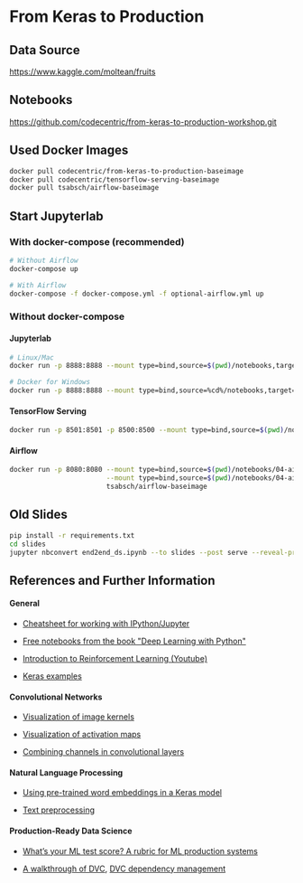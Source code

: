 # From Keras to Production

## Data Source

https://www.kaggle.com/moltean/fruits

## Notebooks

https://github.com/codecentric/from-keras-to-production-workshop.git

## Used Docker Images
```bash
docker pull codecentric/from-keras-to-production-baseimage
docker pull codecentric/tensorflow-serving-baseimage
docker pull tsabsch/airflow-baseimage
```

## Start Jupyterlab
### With docker-compose (recommended)
```bash
# Without Airflow
docker-compose up

# With Airflow
docker-compose -f docker-compose.yml -f optional-airflow.yml up
```

### Without docker-compose
#### Jupyterlab
```bash
# Linux/Mac
docker run -p 8888:8888 --mount type=bind,source=$(pwd)/notebooks,target=/keras2production/notebooks codecentric/from-keras-to-production-baseimage

# Docker for Windows
docker run -p 8888:8888 --mount type=bind,source=%cd%/notebooks,target=/keras2production/notebooks codecentric/from-keras-to-production-baseimage
```
#### TensorFlow Serving
```bash
docker run -p 8501:8501 -p 8500:8500 --mount type=bind,source=$(pwd)/notebooks/12-models/fruits/,target=/models/fruits -e MODEL_NAME=fruits codecentric/tensorflow-serving-baseimage
```

#### Airflow
```bash
docker run -p 8080:8080 --mount type=bind,source=$(pwd)/notebooks/04-airflow/dags,target=/usr/local/airflow/dags \
                        --mount type=bind,source=$(pwd)/notebooks/04-airflow/exercise-dataset,target=/exercise-dataset \
                        tsabsch/airflow-baseimage
```

## Old Slides
```bash
pip install -r requirements.txt
cd slides
jupyter nbconvert end2end_ds.ipynb --to slides --post serve --reveal-prefix=reveal.js
```

## References and Further Information

#### General

- [Cheatsheet for working with IPython/Jupyter](https://ipython.readthedocs.io/en/stable/interactive/python-ipython-diff.html)

- [Free notebooks from the book "Deep Learning with Python"](https://github.com/fchollet/deep-learning-with-python-notebooks)

- [Introduction to Reinforcement Learning (Youtube)](https://www.youtube.com/watch?v=FCyZplb0ul4)

- [Keras examples](https://github.com/keras-team/keras/tree/master/examples)

#### Convolutional Networks

- [Visualization of image kernels](http://setosa.io/ev/image-kernels/)

- [Visualization of activation maps](https://jacobgil.github.io/deeplearning/class-activation-maps)

- [Combining channels in convolutional layers](https://towardsdatascience.com/intuitively-understanding-convolutions-for-deep-learning-1f6f42faee1)

#### Natural Language Processing

- [Using pre-trained word embeddings in a Keras model](https://blog.keras.io/using-pre-trained-word-embeddings-in-a-keras-model.html)

- [Text preprocessing](https://keras.io/preprocessing/text)

#### Production-Ready Data Science

- [What’s your ML test score? A rubric for ML production systems](https://ai.google/research/pubs/pub45742)

- [A walkthrough of DVC](https://blog.codecentric.de/en/2019/03/walkthrough-dvc/),
  [DVC dependency management](https://blog.codecentric.de/en/2019/08/dvc-dependency-management/)

